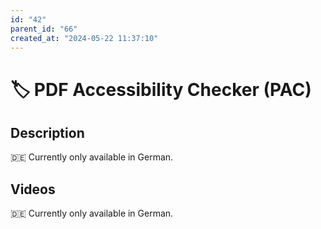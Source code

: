 ```yaml
---
id: "42"
parent_id: "66"
created_at: "2024-05-22 11:37:10"
---
```


# 🏷️ PDF Accessibility Checker (PAC)

## Description

🇩🇪 Currently only available in German.

## Videos

🇩🇪 Currently only available in German.
